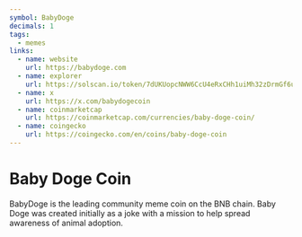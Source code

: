 ```yaml
---
symbol: BabyDoge
decimals: 1
tags:
  - memes
links:
  - name: website
    url: https://babydoge.com
  - name: explorer
    url: https://solscan.io/token/7dUKUopcNWW6CcU4eRxCHh1uiMh32zDrmGf6ufqhxann
  - name: x
    url: https://x.com/babydogecoin
  - name: coinmarketcap
    url: https://coinmarketcap.com/currencies/baby-doge-coin/
  - name: coingecko
    url: https://coingecko.com/en/coins/baby-doge-coin
---
```


# Baby Doge Coin

BabyDoge is the leading community meme coin on the BNB chain. Baby Doge was created initially as a joke with a mission to help spread awareness of animal adoption.
